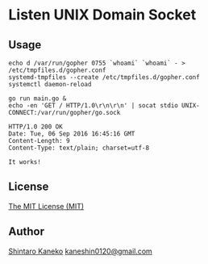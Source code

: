 # Listen UNIX Domain Socket

## Usage

```shell
echo d /var/run/gopher 0755 `whoami` `whoami` - > /etc/tmpfiles.d/gopher.conf
systemd-tmpfiles --create /etc/tmpfiles.d/gopher.conf
systemctl daemon-reload

go run main.go &
echo -en 'GET / HTTP/1.0\r\n\r\n' | socat stdio UNIX-CONNECT:/var/run/gopher/go.sock

HTTP/1.0 200 OK
Date: Tue, 06 Sep 2016 16:45:16 GMT
Content-Length: 9
Content-Type: text/plain; charset=utf-8

It works!
```

## License

[The MIT License (MIT)](http://kaneshin.mit-license.org/)

## Author

[Shintaro Kaneko](https://github.com/kaneshin) <kaneshin0120@gmail.com>

